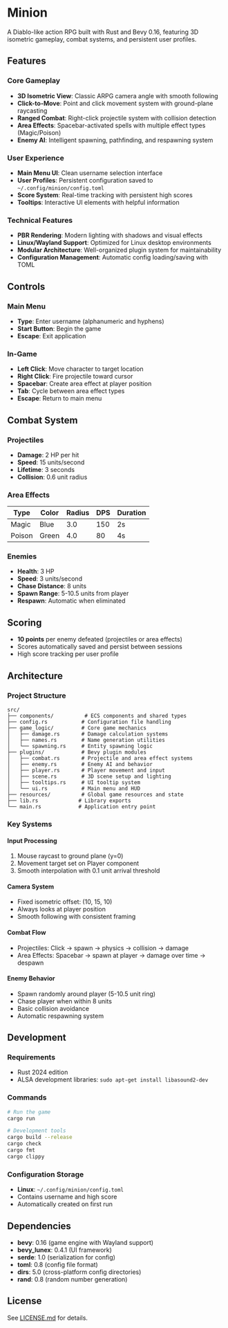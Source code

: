 # Minion

A Diablo-like action RPG built with Rust and Bevy 0.16, featuring 3D isometric gameplay, combat systems, and persistent user profiles.

## Features

### Core Gameplay
- **3D Isometric View**: Classic ARPG camera angle with smooth following
- **Click-to-Move**: Point and click movement system with ground-plane raycasting
- **Ranged Combat**: Right-click projectile system with collision detection
- **Area Effects**: Spacebar-activated spells with multiple effect types (Magic/Poison)
- **Enemy AI**: Intelligent spawning, pathfinding, and respawning system

### User Experience
- **Main Menu UI**: Clean username selection interface
- **User Profiles**: Persistent configuration saved to `~/.config/minion/config.toml`
- **Score System**: Real-time tracking with persistent high scores
- **Tooltips**: Interactive UI elements with helpful information

### Technical Features
- **PBR Rendering**: Modern lighting with shadows and visual effects
- **Linux/Wayland Support**: Optimized for Linux desktop environments
- **Modular Architecture**: Well-organized plugin system for maintainability
- **Configuration Management**: Automatic config loading/saving with TOML

## Controls

### Main Menu
- **Type**: Enter username (alphanumeric and hyphens)
- **Start Button**: Begin the game
- **Escape**: Exit application

### In-Game
- **Left Click**: Move character to target location
- **Right Click**: Fire projectile toward cursor
- **Spacebar**: Create area effect at player position
- **Tab**: Cycle between area effect types
- **Escape**: Return to main menu

## Combat System

### Projectiles
- **Damage**: 2 HP per hit
- **Speed**: 15 units/second
- **Lifetime**: 3 seconds
- **Collision**: 0.6 unit radius

### Area Effects

| Type | Color | Radius | DPS | Duration |
|------|-------|--------|-----|----------|
| Magic | Blue | 3.0 | 150 | 2s |
| Poison | Green | 4.0 | 80 | 4s |

### Enemies
- **Health**: 3 HP
- **Speed**: 3 units/second
- **Chase Distance**: 8 units
- **Spawn Range**: 5-10.5 units from player
- **Respawn**: Automatic when eliminated

## Scoring

- **10 points** per enemy defeated (projectiles or area effects)
- Scores automatically saved and persist between sessions
- High score tracking per user profile

## Architecture

### Project Structure
```
src/
├── components/          # ECS components and shared types
├── config.rs           # Configuration file handling
├── game_logic/         # Core game mechanics
│   ├── damage.rs       # Damage calculation systems
│   ├── names.rs        # Name generation utilities
│   └── spawning.rs     # Entity spawning logic
├── plugins/            # Bevy plugin modules
│   ├── combat.rs       # Projectile and area effect systems
│   ├── enemy.rs        # Enemy AI and behavior
│   ├── player.rs       # Player movement and input
│   ├── scene.rs        # 3D scene setup and lighting
│   ├── tooltips.rs     # UI tooltip system
│   └── ui.rs           # Main menu and HUD
├── resources/          # Global game resources and state
├── lib.rs             # Library exports
└── main.rs            # Application entry point
```

### Key Systems

#### Input Processing
1. Mouse raycast to ground plane (y=0)
2. Movement target set on Player component
3. Smooth interpolation with 0.1 unit arrival threshold

#### Camera System
- Fixed isometric offset: (10, 15, 10)
- Always looks at player position
- Smooth following with consistent framing

#### Combat Flow
- Projectiles: Click → spawn → physics → collision → damage
- Area Effects: Spacebar → spawn at player → damage over time → despawn

#### Enemy Behavior
- Spawn randomly around player (5-10.5 unit ring)
- Chase player when within 8 units
- Basic collision avoidance
- Automatic respawning system

## Development

### Requirements
- Rust 2024 edition
- ALSA development libraries: `sudo apt-get install libasound2-dev`

### Commands
```bash
# Run the game
cargo run

# Development tools
cargo build --release
cargo check
cargo fmt
cargo clippy
```

### Configuration Storage
- **Linux**: `~/.config/minion/config.toml`
- Contains username and high score
- Automatically created on first run

## Dependencies

- **bevy**: 0.16 (game engine with Wayland support)
- **bevy_lunex**: 0.4.1 (UI framework)
- **serde**: 1.0 (serialization for config)
- **toml**: 0.8 (config file format)
- **dirs**: 5.0 (cross-platform config directories)
- **rand**: 0.8 (random number generation)

## License

See [LICENSE.md](LICENSE.md) for details.